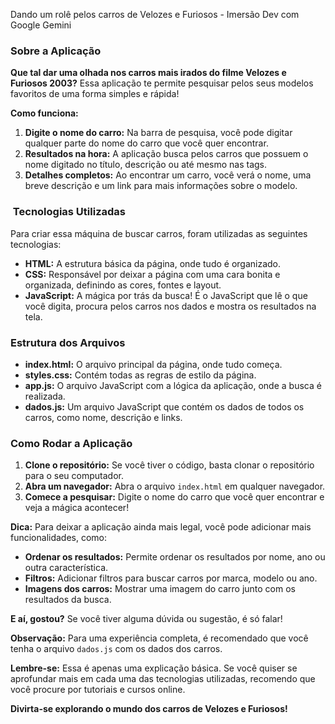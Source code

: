 
Dando um rolê pelos carros de Velozes e Furiosos - Imersão Dev com Google Gemini

### Sobre a Aplicação

**Que tal dar uma olhada nos carros mais irados do filme Velozes e Furiosos 2003?** Essa aplicação te permite pesquisar pelos seus modelos favoritos de uma forma simples e rápida! 

**Como funciona:**

1. **Digite o nome do carro:** Na barra de pesquisa, você pode digitar qualquer parte do nome do carro que você quer encontrar.
2. **Resultados na hora:** A aplicação busca pelos carros que possuem o nome digitado no título, descrição ou até mesmo nas tags.
3. **Detalhes completos:** Ao encontrar um carro, você verá o nome, uma breve descrição e um link para mais informações sobre o modelo.

### ️ Tecnologias Utilizadas

Para criar essa máquina de buscar carros, foram utilizadas as seguintes tecnologias:

* **HTML:** A estrutura básica da página, onde tudo é organizado.
* **CSS:** Responsável por deixar a página com uma cara bonita e organizada, definindo as cores, fontes e layout.
* **JavaScript:** A mágica por trás da busca! É o JavaScript que lê o que você digita, procura pelos carros nos dados e mostra os resultados na tela.

###  Estrutura dos Arquivos

* **index.html:** O arquivo principal da página, onde tudo começa.
* **styles.css:** Contém todas as regras de estilo da página.
* **app.js:** O arquivo JavaScript com a lógica da aplicação, onde a busca é realizada.
* **dados.js:** Um arquivo JavaScript que contém os dados de todos os carros, como nome, descrição e links.

###  Como Rodar a Aplicação

1. **Clone o repositório:** Se você tiver o código, basta clonar o repositório para o seu computador.
2. **Abra um navegador:** Abra o arquivo `index.html` em qualquer navegador.
3. **Comece a pesquisar:** Digite o nome do carro que você quer encontrar e veja a mágica acontecer!

**Dica:** Para deixar a aplicação ainda mais legal, você pode adicionar mais funcionalidades, como:

* **Ordenar os resultados:** Permite ordenar os resultados por nome, ano ou outra característica.
* **Filtros:** Adicionar filtros para buscar carros por marca, modelo ou ano.
* **Imagens dos carros:** Mostrar uma imagem do carro junto com os resultados da busca.

**E aí, gostou?** Se você tiver alguma dúvida ou sugestão, é só falar! 

**Observação:** Para uma experiência completa, é recomendado que você tenha o arquivo `dados.js` com os dados dos carros. 

**Lembre-se:** Essa é apenas uma explicação básica. Se você quiser se aprofundar mais em cada uma das tecnologias utilizadas, recomendo que você procure por tutoriais e cursos online.

**Divirta-se explorando o mundo dos carros de Velozes e Furiosos!** ️
```
